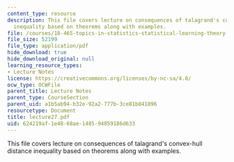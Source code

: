 ```yaml
---
content_type: resource
description: This file covers lecture on consequences of talagrand's convex-hull distance
  inequality based on theorems along with examples.
file: /courses/18-465-topics-in-statistics-statistical-learning-theory-spring-2007/624219af1e4868ae148594859186d633_lecture27.pdf
file_size: 52199
file_type: application/pdf
hide_download: true
hide_download_original: null
learning_resource_types:
- Lecture Notes
license: https://creativecommons.org/licenses/by-nc-sa/4.0/
ocw_type: OCWFile
parent_title: Lecture Notes
parent_type: CourseSection
parent_uid: a1b5ab94-b32e-92a2-777b-3ce81b841896
resourcetype: Document
title: lecture27.pdf
uid: 624219af-1e48-68ae-1485-94859186d633
---
```

This file covers lecture on consequences of talagrand's convex-hull distance inequality based on theorems along with examples.